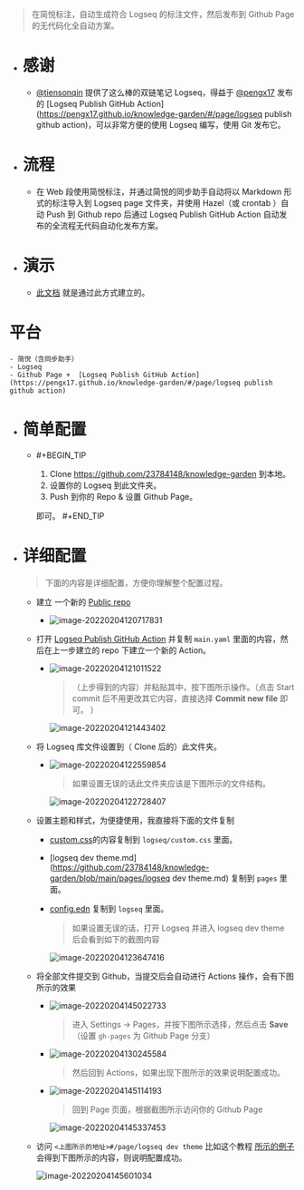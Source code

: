 > 在简悦标注，自动生成符合 Logseq 的标注文件，然后发布到 Github Page 的无代码化全自动方案。

- # 感谢
	- [@tiensonqin](https://twitter.com/tiensonqin) 提供了这么棒的双链笔记 Logseq，得益于 [@pengx17](https://twitter.com/pengx17) 发布的 [Logseq Publish GitHub Action](https://pengx17.github.io/knowledge-garden/#/page/logseq publish github action)，可以非常方便的使用 Logseq 编写，使用 Git 发布它。
- # 流程
	- 在 Web 段使用简悦标注，并通过简悦的同步助手自动将以 Markdown 形式的标注导入到 Logseq page 文件夹，并使用 Hazel（或 crontab ）自动 Push 到 Github repo 后通过 Logseq Publish GitHub Action 自动发布的全流程无代码自动化发布方案。
- # 演示
	- [此文档](https://kenshin.wang/knowledge-garden/) 就是通过此方式建立的。
# 平台
	- 简悦（含同步助手）
	- Logseq
	- Github Page +  [Logseq Publish GitHub Action](https://pengx17.github.io/knowledge-garden/#/page/logseq publish github action)
- # 简单配置
	- #+BEGIN_TIP
	  1. Clone https://github.com/23784148/knowledge-garden 到本地。
	  2. 设置你的 Logseq  到此文件夹。
	  3. Push 到你的 Repo & 设置 Github Page。
	  
	  即可。
	  #+END_TIP
- # 详细配置
  > 下面的内容是详细配置，方便你理解整个配置过程。
	- 建立 一个新的 [Public repo](https://github.com/new)
		- ![image-20220204120717831](https://cdn.jsdelivr.net/gh/23784148/upload-images@main/typora/20220204_1643947637.png)
	- 打开 [Logseq Publish GitHub Action](https://github.com/pengx17/knowledge-garden/blob/main/.github/workflows/main.yml) 并复制 `main.yaml` 里面的内容，然后在上一步建立的 repo 下建立一个新的 Action。
		- ![image-20220204121011522](https://cdn.jsdelivr.net/gh/23784148/upload-images@main/typora/20220204_1643947811.png)
		  
		  >（上步得到的内容）并粘贴其中，按下图所示操作。（点击 Start commit 后不用更改其它内容，直接选择 **Commit new file** 即可。 ）
		  
		   ![image-20220204121443402](https://cdn.jsdelivr.net/gh/23784148/upload-images@main/typora/20220204_1643948083.png)
	- 将 Logseq 库文件设置到（ Clone 后的）此文件夹。
		- ![image-20220204122559854](https://cdn.jsdelivr.net/gh/23784148/upload-images@main/typora/20220204_1643948759.png)
		        
		  > 如果设置无误的话此文件夹应该是下图所示的文件结构。
		  
		  ![image-20220204122728407](https://cdn.jsdelivr.net/gh/23784148/upload-images@main/typora/20220204_1643948848.png)
	- 设置主题和样式，为便捷使用，我直接将下面的文件复制
		- [custom.css](https://github.com/23784148/knowledge-garden/blob/main/logseq/custom.css)的内容复制到 `logseq/custom.css` 里面。
		- [logseq dev theme.md](https://github.com/23784148/knowledge-garden/blob/main/pages/logseq dev theme.md) 复制到 `pages` 里面。
		- [config.edn](https://github.com/23784148/knowledge-garden/blob/main/logseq/config.edn) 复制到 `logseq` 里面。
		      
		  > 如果设置无误的话，打开 Logseq 并进入 logseq dev theme 后会看到如下的截图内容
		  
		  ![image-20220204123647416](https://cdn.jsdelivr.net/gh/23784148/upload-images@main/typora/20220204_1643949407.png)
	- 将全部文件提交到 Github，当提交后会自动进行 Actions 操作，会有下图所示的效果
		- ![image-20220204145022733](https://cdn.jsdelivr.net/gh/23784148/upload-images@main/typora/20220204_1643957422.png)
		      
		  > 进入 Settings → Pages，并按下图所示选择，然后点击 **Save**（设置 `gh-pages` 为 Github Page 分支）
		- ![image-20220204130245584](https://cdn.jsdelivr.net/gh/23784148/upload-images@main/typora/20220204_1643950965.png)
		      
		  > 然后回到 Actions，如果出现下图所示的效果说明配置成功。
		- ![image-20220204145114193](https://cdn.jsdelivr.net/gh/23784148/upload-images@main/typora/20220204_1643957474.png)
		      
		  > 回到 Page 页面，根据截图所示访问你的 Github Page
		  
		  ![image-20220204145337453](https://cdn.jsdelivr.net/gh/23784148/upload-images@main/typora/20220204_1643957617.png)
	- 访问 `<上图所示的地址>#/page/logseq dev theme` 比如这个教程 [所示的例子](https://kenshin.wang/knowledge-garden/#/page/logseq%20dev%20theme) 会得到下图所示的内容，则说明配置成功。
	  
	  ![image-20220204145601034](https://cdn.jsdelivr.net/gh/23784148/upload-images@main/typora/20220204_1643957761.png)